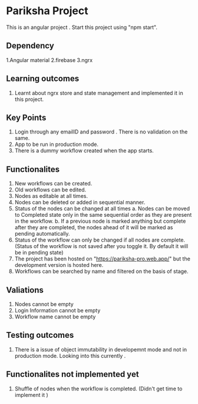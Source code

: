 # Pariksha Project

This is an angular project .
Start this project using "npm start".

## Dependency 

1.Angular material
2.firebase
3.ngrx

## Learning outcomes

1. Learnt about ngrx store and state management and implemented it in this project.

## Key Points

1. Login through any emailID and password . There is no validation on the same.
2. App to be run in production mode.
3. There is a dummy workflow created when the app starts.

## Functionalites 

1. New workflows can be created.
2. Old workflows can  be edited.
3. Nodes as editable at all times.
4. Nodes can be deleted or added in sequential manner.
5. Status of the nodes can be changed at all times 
	a. Nodes can be moved to Completed state only in the same sequential order as they are present in the workflow. 
	b. If a previous node is marked anything but complete after they are completed, the nodes ahead of it will be marked as pending automatically.
6. Status of the workflow can only be changed if all nodes are complete. (Status of the workflow is not saved after you toggle it. By default it will be in pending state)
7. The project has been hosted on "https://pariksha-pro.web.app/" but the development version is hosted here.
8. Workflows can be searched by name and filtered on the basis of stage.

## Valiations

1. Nodes cannot be empty
2. Login Information cannot be empty
3. Workflow name cannot be empty 

## Testing outcomes

1. There is a issue of object immutability in developemnt mode and not in production mode. Looking into this currently .

## Functionalites not implemented yet 

1. Shuffle of nodes when the workflow is completed. (Didn't get time to implement it )
